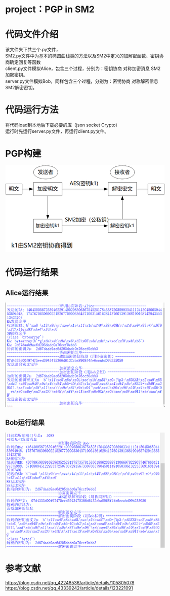 # project：PGP in SM2
# 代码文件介绍
该文件夹下共三个.py文件，  
SM2.py文件中为基本的椭圆曲线类的方法以及SM2中定义的加解密函数、密钥协商确定回复等函数    
client.py文件模拟Alice，包含三个过程，分别为：密钥协商 对称加密消息 SM2加密密钥。  
server.py文件模拟Bob，同样包含三个过程，分别为：密钥协商 对称解密信息 SM2解密密钥。  

# 代码运行方法
将代码load到本地后下载必要的库（json  socket Crypto）  
运行时先运行server.py文件，再运行client.py文件。  
# PGP构建
![image](https://github.com/zjn-wsc-ywh-amx/practice/blob/master/PGP%20in%20SM2/PGP.png)
# 代码运行结果
## Alice运行结果
![image](https://github.com/zjn-wsc-ywh-amx/practice/blob/master/PGP%20in%20SM2/PGP-Alice.png)
## Bob运行结果
![image](https://github.com/zjn-wsc-ywh-amx/practice/blob/master/PGP%20in%20SM2/PGP-Bob.png)
#  参考文献
https://blog.csdn.net/qq_42248536/article/details/105805078  
https://blog.csdn.net/qq_43339242/article/details/123221091
